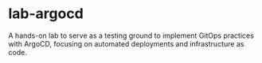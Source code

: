 # lab-argocd
A hands-on lab to serve as a testing ground to implement GitOps practices with ArgoCD, focusing on automated deployments and infrastructure as code.
